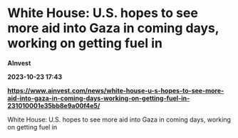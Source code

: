 # White House: U.S. hopes to see more aid into Gaza in coming days, working on getting fuel in
**AInvest**

**2023-10-23 17:43**

**https://www.ainvest.com/news/white-house-u-s-hopes-to-see-more-aid-into-gaza-in-coming-days-working-on-getting-fuel-in-231010001e35bb8e9a00f4e5/**

White House: U.S. hopes to see more aid into Gaza in coming days, working on getting fuel in